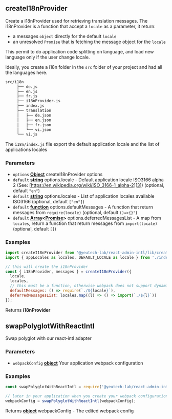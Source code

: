 <!-- Generated by documentation.js. Update this documentation by updating the source code. -->

## createI18nProvider

Create a i18nProvider used for retrieving translation messages.
The i18nProvider is a function that accept a `locale` as a parameter, it return:

-   a messages `object` directly for the default `locale`
-   an unresolved `Promise` that is fetching the message object for the `locale`

This permit to do application code splitting on language, and load new language only if the user change locale.

Ideally, you create a i18n folder in the `src` folder of your project and had all the languages here.

```bash
src/i18n
     ├── de.js
     ├── en.js
     ├── fr.js
     ├── i18nProvider.js
     ├── index.js
     ├── translation
     │   ├── de.json
     │   ├── en.json
     │   ├── fr.json
     │   └── vi.json
     └── vi.js
```

The `i18n/index.js` file export the default application locale and the list of applications locales

### Parameters

-   `options` **[Object][1]** createI18nProvider options
-   `default` **[string][2]** options.locale - Default application locale ISO3166 alpha 2 (See: [https://en.wikipedia.org/wiki/ISO_3166-1_alpha-2][3]) (optional, default `"en"`)
-   `default` **[string][2]** options.locales - List of application locales available ISO3166 (optional, default `["en"]`)
-   `default` **[function][4]** options.defaultMessages - A function that return messages from `require(locale)` (optional, default `()=>{}"`)
-   `default` **[Array][5]&lt;[Promise][6]>** options.deferredMessagesList - A map from `locales`, return a function that return messages from `import(locale)` (optional, default `[]`)

### Examples

```javascript
import createI18nProvider from '@yeutech-lab/react-admin-intl/lib/createI18nProvider'
import { appLocales as locales, DEFAULT_LOCALE as locale } from './index';

// this will create the i18nProvider
const { i18nProvider, messages } = createI18nProvider({
  locale,
  locales,
  // this must be a function, otherwise webpack does not support dynamic import
  defaultMessages: () => require(`./${locale}`),
  deferredMessagesList: locales.map((l) => () => import(`./${l}`))
});
```

Returns **i18nProvider** 

## swapPolyglotWithReactIntl

Swap polyglot with our react-intl adapter

### Parameters

-   `webpackConfig` **[object][1]** Your application webpack configuration

### Examples

```javascript
const swapPolyglotWithReactIntl = require('@yeutech-lab/react-admin-intl/lib/swapPolyglotWithReactIntl');

// later in your application when you create your webpack configuration
webpackConfig = swapPolyglotWithReactIntl(webpackConfig);
```

Returns **[object][1]** webpackConfig - The edited webpack config

[1]: https://developer.mozilla.org/docs/Web/JavaScript/Reference/Global_Objects/Object

[2]: https://developer.mozilla.org/docs/Web/JavaScript/Reference/Global_Objects/String

[3]: https://en.wikipedia.org/wiki/ISO_3166-1_alpha-2

[4]: https://developer.mozilla.org/docs/Web/JavaScript/Reference/Statements/function

[5]: https://developer.mozilla.org/docs/Web/JavaScript/Reference/Global_Objects/Array

[6]: https://developer.mozilla.org/docs/Web/JavaScript/Reference/Global_Objects/Promise
